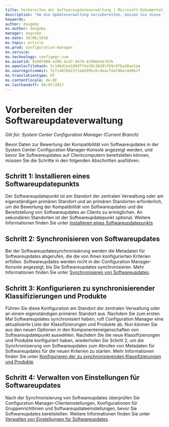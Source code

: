 ```yaml
---
title: Vorbereiten der Softwareupdateverwaltung | Microsoft-Dokumentation
description: "Um die Updateverwaltung vorzubereiten, müssen Sie diese Tasks durchführen, um Daten zur Bewertung der Kompatibilität in der System Center Configuration Manager-Konsole anzuzeigen."
keywords: 
author: dougeby
ms.author: dougeby
manager: angrobe
ms.date: 10/06/2016
ms.topic: article
ms.prod: configuration-manager
ms.service: 
ms.technology: configmgr-sum
ms.assetid: 01907900-e28b-4cd7-9479-42906416707b
ms.openlocfilehash: 5c34bd1ea108dffda10c30281fb9c97ba38ae1ae
ms.sourcegitcommit: 51fc48fb023f1e8d995c6c4eacfda7dbec4d0b2f
ms.translationtype: HT
ms.contentlocale: de-DE
ms.lasthandoff: 08/07/2017
---
```

# <a name="prepare-for-software-updates-management"></a>Vorbereiten der Softwareupdateverwaltung

*Gilt für: System Center Configuration Manager (Current Branch)*

Bevor Daten zur Bewertung der Kompatibilität von Softwareupdates in der System Center Configuration Manager-Konsole angezeigt werden, und bevor Sie Softwareupdates auf Clientcomputern bereitstellen können, müssen Sie die Schritte in den folgenden Abschnitten ausführen.

## <a name="step-1-install-a-software-update-point"></a>Schritt 1: Installieren eines Softwareupdatepunkts  
Der Softwareupdatepunkt ist am Standort der zentralen Verwaltung oder am eigenständigen primären Standort und an primären Standorten erforderlich, um die Bewertung der Kompatibilität von Softwareupdates und die Bereitstellung von Softwareupdates an Clients zu ermöglichen. An sekundären Standorten ist der Softwareupdatepunkt optional. Weitere Informationen finden Sie unter [Installieren eines Softwareupdatepunkts](install-a-software-update-point.md)  

## <a name="step-2-synchronize-software-updates"></a>Schritt 2: Synchronisieren von Softwareupdates
Bei der Softwareupdatesynchronisierung werden die Metadaten für Softwareupdates abgerufen, die die von Ihnen konfigurierten Kriterien erfüllen. Softwareupdates werden nicht in der Configuration Manager-Konsole angezeigt, bis Sie Softwareupdates synchronisieren. Mehr Informationen finden Sie unter [Synchronisieren von Softwareupdates](synchronize-software-updates.md).   

## <a name="step-3-configure-classifications-and-products-to-synchronize"></a>Schritt 3: Konfigurieren zu synchronisierender Klassifizierungen und Produkte
Führen Sie diese Konfiguration am Standort der zentralen Verwaltung oder an einem eigenständigen primären Standort aus. Nachdem Sie zum ersten Mal Softwareupdates synchronisiert haben, ruft Configuration Manager eine aktualisierte Liste der Klassifizierungen und Produkte ab. Nun können Sie aus den neuen Optionen in den Komponenteneigenschaften von Softwareupdatepunkt auswählen. Nachdem Sie die neue Klassifizierungen und Produkte konfiguriert haben, wiederholen Sie Schritt 2, um die Synchronisierung von Softwareupdates zum Abrufen von Metadaten für Softwareupdates für die neuen Kriterien zu starten. Mehr Informationen finden Sie unter [Konfigurieren der zu synchronisierenden Klassifizierungen und Produkte](configure-classifications-and-products.md).

## <a name="step-4-manage-settings-for-software-updates"></a>Schritt 4: Verwalten von Einstellungen für Softwareupdates
Nach der Synchronisierung von Softwareupdates überprüfen Sie Configuration Manager-Clienteinstellungen, Konfigurationen für Gruppenrichtlinien und Softwareupdateeinstellungen, bevor Sie Softwareupdates bereitstellen. Weitere Informationen finden Sie unter [Verwalten von Einstellungen für Softwareupdates](manage-settings-for-software-updates.md).
